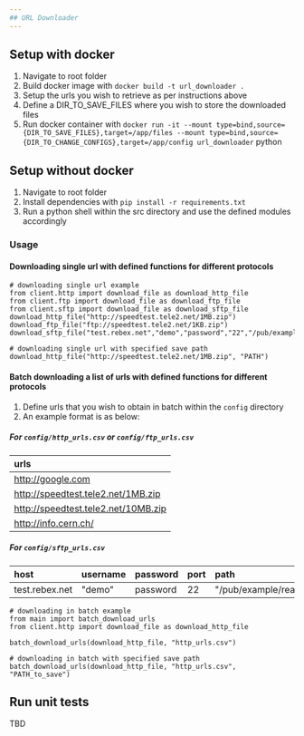 ```yaml
---
## URL Downloader
---
```


## Setup with docker
1. Navigate to root folder
2. Build docker image with `docker build -t url_downloader .`
3. Setup the urls you wish to retrieve as per instructions above
4. Define a DIR_TO_SAVE_FILES where you wish to store the downloaded files
5. Run docker container with `docker run -it --mount type=bind,source={DIR_TO_SAVE_FILES},target=/app/files --mount type=bind,source={DIR_TO_CHANGE_CONFIGS},target=/app/config url_downloader` python

## Setup without docker
1. Navigate to root folder
2. Install dependencies with `pip install -r requirements.txt`
3. Run a python shell within the src directory and use the defined modules accordingly

### Usage
#### Downloading single url with defined functions for different protocols
```
# downloading single url example
from client.http import download_file as download_http_file
from client.ftp import download_file as download_ftp_file
from client.sftp import download_file as download_sftp_file
download_http_file("http://speedtest.tele2.net/1MB.zip")
download_ftp_file("ftp://speedtest.tele2.net/1KB.zip")
download_sftp_file("test.rebex.net","demo","password","22","/pub/example/readme.txt")

# downloading single url with specified save path
download_http_file("http://speedtest.tele2.net/1MB.zip", "PATH")
```

####  Batch downloading a list of urls with defined functions for different protocols
1. Define urls that you wish to obtain in batch within the `config` directory
2. An example format is as below:

##### For `config/http_urls.csv` or `config/ftp_urls.csv`
|  urls                               |
| :-----------------------------------|
|  http://google.com                  |
|  http://speedtest.tele2.net/1MB.zip |
|  http://speedtest.tele2.net/10MB.zip|
|  http://info.cern.ch/               |

##### For `config/sftp_urls.csv`
|  host           |  username    |  password |  port |  path                    |
| :---------------| :------------| :---------| :-----| :------------------------|
|  test.rebex.net |  "demo"      | password  | 22    | "/pub/example/readme.txt"|

```
# downloading in batch example
from main import batch_download_urls
from client.http import download_file as download_http_file

batch_download_urls(download_http_file, "http_urls.csv")

# downloading in batch with specified save path
batch_download_urls(download_http_file, "http_urls.csv", "PATH_to_save")
```

## Run unit tests
TBD
